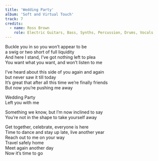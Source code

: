 ```yaml
---
title: 'Wedding Party'
album: 'Soft and Virtual Touch'
track: 7
credits:
  - name: Ross Brown
    role: Electric Guitars, Bass, Synths, Percussion, Drums, Vocals
---
```


Buckle you in so you won’t appear to be  
a swig or two short of full liquidity  
And here I stand, I’ve got nothing left to plea  
You want what you want, and won’t listen to me

I’ve heard about this side of you again and again  
but never saw it till today  
It’s great that after all this time we’re finally friends  
But now you’re pushing me away

Wedding Party  
Left you with me

Something we know, but I’m now inclined to say  
You’re not in the shape to take yourself away

Get together, celebrate, everyone is here  
Time to dance and stay up late, live another year  
Reach out to me on your way  
Travel safely home  
Meet again another day  
Now it’s time to go
